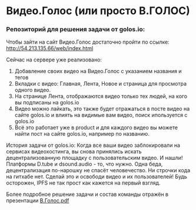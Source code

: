 # Видео.Голос (или просто В.ГОЛОС)

### Репозиторий для решения задачи от golos.io:

Чтобы зайти на сайт Видео.Голос достаточно пройти по ссылке:
http://54.213.135.66/web/index.html

Сейчас на сервере уже реализовано:
1) Добавление своих видео на Видео.Голос с указанием названия и тегов
2) Вкладки с видео: Главная, Лента, Новое и страница для просмотра одного видео.
3) На странице Лента, отображаются видео только тех людей, на кого вы подписаны на golos.io
4) Видео можно лайкать, это также будет отражаться в посте видео на сайте golos.io и влиять на видимые вам видео, поиск ипользуется с golos.io
5) Всё это работает уже в product и для каждого видео вы можете найти пост на сайте golos.io, например по названию.

История задачи от golos.io: 
Когда все ваши видео заблокировали на сервисах видеохостинга, вы снова принялись искать децентрализованную площадку с пользовательским видео. И нашли! Платформы  D.tube и dsound.audio - то, что нужно. Одна беда, децентрализация по-нарошку не спасёт человечество. Ни строчки кода на гитхабе нет. Сделай это и освободи видео и их пользователей! Будь осторожен, IPFS не так прост как кажется на первый взгляд.

Более подробное решение задачи и состав команды отражён в презентации [В.Голос.pdf](https://github.com/bunnyhole/golos.watch/blob/design/presentation/%D0%92.%20%D0%93%D0%BE%D0%BB%D0%BE%D1%81.pdf)
